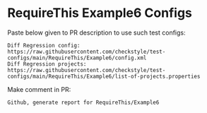 # RequireThis Example6 Configs
Paste below given to PR description to use such test configs:
```
Diff Regression config: https://raw.githubusercontent.com/checkstyle/test-configs/main/RequireThis/Example6/config.xml
Diff Regression projects: https://raw.githubusercontent.com/checkstyle/test-configs/main/RequireThis/Example6/list-of-projects.properties
```
Make comment in PR:
```
Github, generate report for RequireThis/Example6
```
